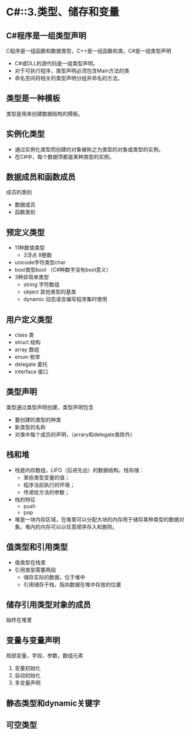 # C#::3.类型、储存和变量

## C#程序是一组类型声明
C程序是一组函数和数据类型，C++是一组函数和类，C#是一组类型声明
+ C#或DLL的源代码是一组类型声明。
+ 对于可执行程序，类型声明必须包含Main方法的类
+ 命名空间将相关的类型声明分组并命名的方法。

## 类型是一种模板
类型是用来创建数据结构的模板。

## 实例化类型
+ 通过实例化类型而创建的对象被称之为类型的对象或类型的实例。
+ 在C#中，每个数据项都是某种类型的实例。

## 数据成员和函数成员
成员的类别
+ 数据成员
+ 函数类别

## 预定义类型
+ 11种数值类型
  - 3浮点 8整数
+ unicode字符类型char
+ bool类型bool （C#种数字没有bool意义）
+ 3种非简单类型
  - string 字符数组
  - object 其他类型的基类
  - dynamic 动态语言编写程序集时使用

## 用户定义类型
+ class 类
+ struct 结构
+ array 数组
+ enum 枚举
+ delegate 委托
+ interface 接口

## 类型声明
类型通过类型声明创建，类型声明包含
+ 要创建的类型的种类
+ 新类型的名称
+ 对类中每个成员的声明，（arrary和delegate类除外）

## 栈和堆
+ 栈是内存数组，LIFO（后进先出）的数据结构。栈存储：
  - 某些类型变量的值；
  - 程序当前执行的环境；
  - 传递给方法的参数；
+ 栈的特征
  - push
  - pop
+ 堆是一块内存区域，在堆里可以分配大块的内存用于储存某种类型的数据对象。堆内的内存可以以任意顺序存入和删除。

## 值类型和引用类型
+ 值类型在栈里
+ 引用类型需要两段
  - 储存实际的数据，位于堆中
  - 引用储存于栈，指向数据在堆中存放的位置

## 储存引用类型对象的成员
始终在堆里

## 变量与变量声明
局部变量，字段，参数，数组元素
1. 变量初始化
2. 自动初始化
3. 多变量声明

## 静态类型和dynamic关键字

## 可空类型